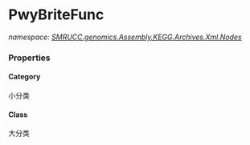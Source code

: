 ﻿# PwyBriteFunc
_namespace: [SMRUCC.genomics.Assembly.KEGG.Archives.Xml.Nodes](./index.md)_






### Properties

#### Category
小分类
#### Class
大分类

